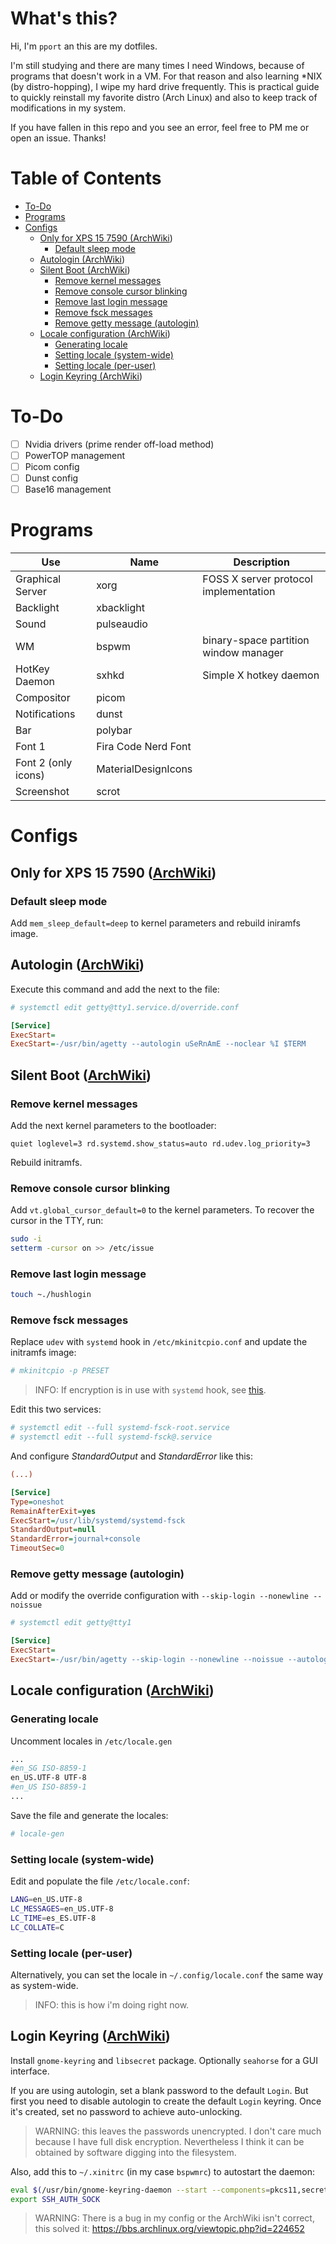 # What's this?

Hi, I'm `pport` an this are my dotfiles. 

I'm still studying and there are many times I need Windows, because of programs that doesn't work in a VM. For that reason and also learning *NIX (by distro-hopping), I wipe my hard drive frequently. This is practical guide to quickly reinstall my favorite distro (Arch Linux) and also to keep track of modifications in my system.

If you have fallen in this repo and you see an error, feel free to PM me or open an issue. Thanks!

# Table of Contents
<!-- This are for github-markdown-toc generator -->
<!--ts-->
   * [To-Do](#to-do)
   * [Programs](#programs)
   * [Configs](#configs)
      * [Only for XPS 15 7590 (<a href="https://wiki.archlinux.org/index.php/Dell_XPS_15_7590" rel="nofollow">ArchWiki</a>)](#only-for-xps-15-7590-archwiki)
         * [Default sleep mode](#default-sleep-mode)
      * [Autologin (<a href="https://wiki.archlinux.org/index.php/Getty#Automatic_login_to_virtual_console" rel="nofollow">ArchWiki</a>)](#autologin-archwiki)
      * [Silent Boot (<a href="https://wiki.archlinux.org/index.php/Silent_boot" rel="nofollow">ArchWiki</a>)](#silent-boot-archwiki)
         * [Remove kernel messages](#remove-kernel-messages)
         * [Remove console cursor blinking](#remove-console-cursor-blinking)
         * [Remove last login message](#remove-last-login-message)
         * [Remove fsck messages](#remove-fsck-messages)
         * [Remove getty message (autologin)](#remove-getty-message-autologin)
      * [Locale configuration (<a href="https://wiki.archlinux.org/index.php/Locale" rel="nofollow">ArchWiki</a>)](#locale-configuration-archwiki)
         * [Generating locale](#generating-locale)
         * [Setting locale (system-wide)](#setting-locale-system-wide)
         * [Setting locale (per-user)](#setting-locale-per-user)
      * [Login Keyring (<a href="https://wiki.archlinux.org/index.php/GNOME/Keyring#Using_the_keyring_outside_GNOME" rel="nofollow">ArchWiki</a>)](#login-keyring-archwiki)

<!-- Added by: pport, at: mié 02 dic 2020 23:17:05 WET -->

<!--te-->

# To-Do

- [ ] Nvidia drivers (prime render off-load method)
- [ ] PowerTOP management
- [ ] Picom config
- [ ] Dunst config
- [ ] Base16 management

# Programs

| Use                   | Name                  | Description |
| ----                  | ----                  | ---- |
| Graphical Server      | xorg                  | FOSS X server protocol implementation |
| Backlight             | xbacklight            | |
| Sound                 | pulseaudio            | |
| WM                    | bspwm                 | binary-space partition window manager |
| HotKey Daemon         | sxhkd                 | Simple X hotkey daemon |
| Compositor            | picom                 |  |
| Notifications         | dunst                 |  |
| Bar                   | polybar               | |
| Font 1                | Fira Code Nerd Font   | |
| Font 2 (only icons)   | MaterialDesignIcons | |
| Screenshot            | scrot                 | |

# Configs

## Only for XPS 15 7590 ([ArchWiki](https://wiki.archlinux.org/index.php/Dell_XPS_15_7590))

### Default sleep mode
Add ``mem_sleep_default=deep`` to kernel parameters and rebuild iniramfs image.

## Autologin ([ArchWiki](https://wiki.archlinux.org/index.php/Getty#Automatic_login_to_virtual_console))
Execute this command and add the next to the file:

```bash
# systemctl edit getty@tty1.service.d/override.conf
```

```ini
[Service]
ExecStart=
ExecStart=-/usr/bin/agetty --autologin uSeRnAmE --noclear %I $TERM
```

## Silent Boot ([ArchWiki](https://wiki.archlinux.org/index.php/Silent_boot))

### Remove kernel messages
Add the next kernel parameters to the bootloader:
```
quiet loglevel=3 rd.systemd.show_status=auto rd.udev.log_priority=3
```
Rebuild initramfs.

### Remove console cursor blinking
Add ``vt.global_cursor_default=0`` to the kernel parameters.
To recover the cursor in the TTY, run:
```bash
sudo -i
setterm -cursor on >> /etc/issue
```

### Remove last login message
```bash
touch ~./hushlogin
```

### Remove fsck messages

Replace ``udev`` with ``systemd`` hook in ``/etc/mkinitcpio.conf`` and update the initramfs image:

```bash
# mkinitcpio -p PRESET
```

> INFO: If encryption is in use with ``systemd`` hook, see [this](https://wiki.archlinux.org/index.php/Dm-crypt/System_configuration#mkinitcpio).

Edit this two services:
```bash
# systemctl edit --full systemd-fsck-root.service
# systemctl edit --full systemd-fsck@.service
```
And configure *StandardOutput* and *StandardError* like this:
```ini
(...)

[Service]
Type=oneshot
RemainAfterExit=yes
ExecStart=/usr/lib/systemd/systemd-fsck
StandardOutput=null
StandardError=journal+console
TimeoutSec=0
```

### Remove getty message (autologin)
Add or modify the override configuration with ``--skip-login --nonewline --noissue``

```bash
# systemctl edit getty@tty1
```

```ini
[Service]
ExecStart=
ExecStart=-/usr/bin/agetty --skip-login --nonewline --noissue --autologin uSeRnAmE --noclear %I $TERM
```

## Locale configuration ([ArchWiki](https://wiki.archlinux.org/index.php/Locale))
### Generating locale
Uncomment locales in ``/etc/locale.gen``
```bash
...
#en_SG ISO-8859-1
en_US.UTF-8 UTF-8
#en_US ISO-8859-1
...
```
Save the file and generate the locales:

```bash
# locale-gen
```

### Setting locale (system-wide)
Edit and populate the file `/etc/locale.conf`:
```bash
LANG=en_US.UTF-8
LC_MESSAGES=en_US.UTF-8
LC_TIME=es_ES.UTF-8
LC_COLLATE=C
```
### Setting locale (per-user)

Alternatively, you can set the locale in `~/.config/locale.conf` the same way as system-wide.

> INFO: this is how i'm doing right now.

## Login Keyring ([ArchWiki](https://wiki.archlinux.org/index.php/GNOME/Keyring#Using_the_keyring_outside_GNOME))

Install `gnome-keyring` and `libsecret` package. Optionally `seahorse` for a GUI interface.

If you are using autologin, set a blank password to the default `Login`. But first you need to disable autologin to create the default `Login` keyring. Once it's created, set no password to achieve auto-unlocking.

> WARNING: this leaves the passwords unencrypted. I don't care much because I have full disk encryption. Nevertheless I think it can be obtained by software digging into the filesystem.

Also, add this to `~/.xinitrc` (in my case `bspwmrc`) to autostart the daemon:

```bash
eval $(/usr/bin/gnome-keyring-daemon --start --components=pkcs11,secrets,ssh)
export SSH_AUTH_SOCK
```

> WARNING: There is a bug in my config or the ArchWiki isn't correct, this solved it: https://bbs.archlinux.org/viewtopic.php?id=224652
